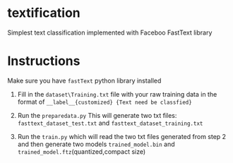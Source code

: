 # textification
Simplest text classification implemented with Faceboo FastText library

# Instructions
Make sure you have `fastText` python library installed

1. Fill in the `dataset\Training.txt` file with your raw training data in the format of `__label__{customized} {Text need be classfied}` 

2. Run the `preparedata.py` 
  This will generate two txt files: `fasttext_dataset_test.txt` and `fasttext_dataset_training.txt`

3. Run the `train.py` which will read the two txt files generated from step 2 and then generate two models `trained_model.bin` and `trained_model.ftz`(quantized,compact size) 
